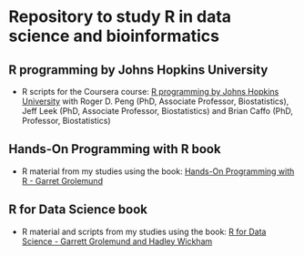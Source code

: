 # Repository to study R in data science and bioinformatics
## R programming by Johns Hopkins University
* R scripts for the Coursera course: [R programming by Johns Hopkins University](https://www.coursera.org/learn/r-programming) with  Roger D. Peng (PhD, Associate Professor, Biostatistics), Jeff Leek (PhD, Associate Professor, Biostatistics) and Brian Caffo (PhD, Professor, Biostatistics)
## Hands-On Programming with R book
* R material from my studies using the book: [Hands-On Programming with R - Garret Grolemund](https://d1b10bmlvqabco.cloudfront.net/attach/ighbo26t3ua52t/igp9099yy4v10/igz7vp4w5su9/OReilly_HandsOn_Programming_with_R_2014.pdf)
## R for Data Science book
* R material and scripts from my studies using the book: [R for Data Science - Garrett Grolemund and Hadley Wickham](http://r4ds.had.co.nz/)
